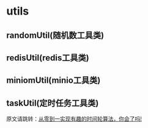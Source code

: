 # utils
## randomUtil(随机数工具类)

## redisUtil(redis工具类)

## miniomUtil(minio工具类)

## taskUtil(定时任务工具类)

原文请跳转：[从零到一实现有趣的时间轮算法，你会了吗!](https://juejin.cn/post/7298627398684524582)